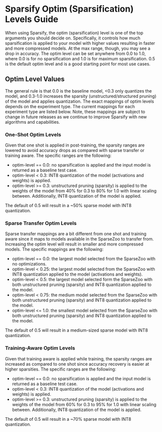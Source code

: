 <!--
Copyright (c) 2021 - present / Neuralmagic, Inc. All Rights Reserved.

Licensed under the Apache License, Version 2.0 (the "License");
you may not use this file except in compliance with the License.
You may obtain a copy of the License at

   http://www.apache.org/licenses/LICENSE-2.0

Unless required by applicable law or agreed to in writing,
software distributed under the License is distributed on an "AS IS" BASIS,
WITHOUT WARRANTIES OR CONDITIONS OF ANY KIND, either express or implied.
See the License for the specific language governing permissions and
limitations under the License.
-->

# Sparsify Optim (Sparsification) Levels Guide

When using Sparsify, the optim (sparsification) level is one of the top arguments you should decide on.
Specifically, it controls how much sparsification is applied to your model with higher values resulting in faster and more compressed models.
At the max range, though, you may see a drop in accuracy.
The optim level can be set anywhere from 0.0 to 1.0, where 0.0 is for no sparsification and 1.0 is for maximum sparsification.
0.5 is the default optim level and is a good starting point for most use cases.

## Optim Level Values

The general rule is that 0.0 is the baseline model, <0.3 only quantizes the model, and 0.3-1.0 increases the sparsity (unstructured/structured pruning) of the model and applies quantization.
The exact mappings of optim levels depends on the experiment type. 
The current mappings for each experiment type are listed below.
Note, these mappings are subject to change in future releases as we continue to improve Sparsify with new algorithms and capabilities.

### One-Shot Optim Levels

Given that one shot is applied in post-training, the sparsity ranges are lowered to avoid accuracy drops as compared with sparse transfer or training aware.
The specific ranges are the following:

- optim-level == 0.0: no sparsification is applied and the input model is returned as a baseline test case.
- optim-level < 0.3: INT8 quantization of the model (activations and weights) is applied.
- optim-level >= 0.3: unstructured pruning (sparsity) is applied to the weights of the model from 40% for 0.3 to 80% for 1.0 with linear scaling between. 
  Additionally, INT8 quantization of the model is applied.

The default of 0.5 will result in a ~50% sparse model with INT8 quantization.

### Sparse Transfer Optim Levels

Sparse transfer mappings are a bit different from one shot and training aware since it maps to models available in the SparseZoo to transfer from.
Increasing the optim level will result in smaller and more compressed models.
The specific mappings are the following:

- optim-level == 0.0: the largest model selected from the SparseZoo with no optimizations.
- optim-level < 0.25: the largest model selected from the SparseZoo with INT8 quantization applied to the model (activations and weights).
- optim-level < 0.5: the largest model selected form the SparseZoo with both unstructured pruning (sparsity) and INT8 quantization applied to the model.
- optim-level < 0.75: the medium model selected from the SparseZoo with both unstructured pruning (sparsity) and INT8 quantization applied to the model.
- optim-level <= 1.0: the smallest model selected from the SparseZoo with both unstructured pruning (sparsity) and INT8 quantization applied to the model.

The default of 0.5 will result in a medium-sized sparse model with INT8 quantization.

### Training-Aware Optim Levels

Given that training aware is applied while training, the sparsity ranges are increased as compared to one shot since accuracy recovery is easier at higher sparsities.
The specific ranges are the following:

- optim-level == 0.0: no sparsification is applied and the input model is returned as a baseline test case.
- optim-level < 0.3: INT8 quantization of the model (activations and weights) is applied.
- optim-level >= 0.3: unstructured pruning (sparsity) is applied to the weights of the model from 60% for 0.3 to 95% for 1.0 with linear scaling between. 
  Additionally, INT8 quantization of the model is applied.

The default of 0.5 will result in a ~70% sparse model with INT8 quantization.
